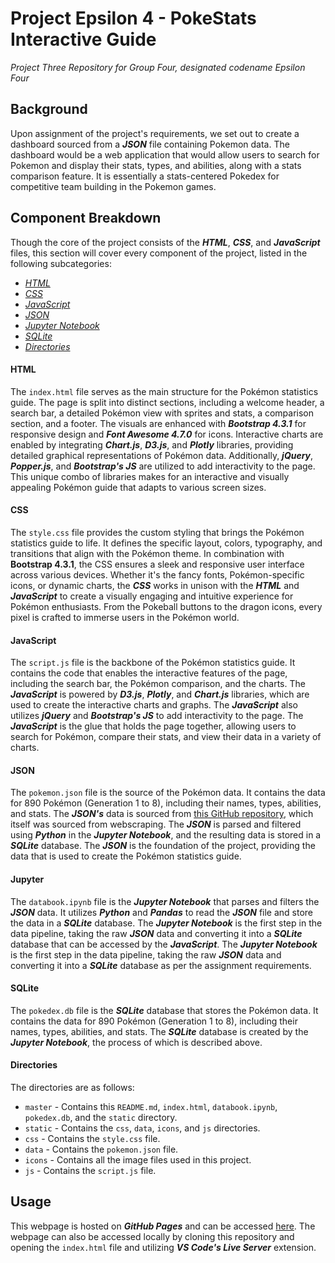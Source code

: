 # Project Epsilon 4 - PokeStats Interactive Guide
*Project Three Repository for Group Four, designated codename Epsilon Four*


## Background
Upon assignment of the project's requirements, we set out to create a dashboard sourced from a ***JSON*** file containing Pokemon data. The dashboard would be a web application that would allow users to search for Pokemon and display their stats, types, and abilities, along with a stats comparison feature. It is essentially a stats-centered Pokedex for competitive team building in the Pokemon games.

## Component Breakdown
Though the core of the project consists of the ***HTML***, ***CSS***, and ***JavaScript*** files, this section will cover every component of the project, listed in the following subcategories:
* *[HTML](#HTML)*
* *[CSS](#CSS)*
* *[JavaScript](#JavaScript)*
* *[JSON](#JSON)*
* *[Jupyter Notebook](#Jupyter)*
* *[SQLite](#SQLite)*
* *[Directories](#Directories)*

#### HTML
The `index.html` file serves as the main structure for the Pokémon statistics guide. The page is split into distinct sections, including a welcome header, a search bar, a detailed Pokémon view with sprites and stats, a comparison section, and a footer. The visuals are enhanced with ***Bootstrap 4.3.1*** for responsive design and ***Font Awesome 4.7.0*** for icons. Interactive charts are enabled by integrating ***Chart.js***, ***D3.js***, and ***Plotly*** libraries, providing detailed graphical representations of Pokémon data. Additionally, ***jQuery***, ***Popper.js***, and ***Bootstrap's JS*** are utilized to add interactivity to the page. This unique combo of libraries makes for an interactive and visually appealing Pokémon guide that adapts to various screen sizes.

#### CSS
The `style.css` file provides the custom styling that brings the Pokémon statistics guide to life. It defines the specific layout, colors, typography, and transitions that align with the Pokémon theme. In combination with **Bootstrap 4.3.1**, the CSS ensures a sleek and responsive user interface across various devices. Whether it's the fancy fonts, Pokémon-specific icons, or dynamic charts, the ***CSS*** works in unison with the ***HTML*** and ***JavaScript*** to create a visually engaging and intuitive experience for Pokémon enthusiasts. From the Pokeball buttons to the dragon icons, every pixel is crafted to immerse users in the Pokémon world.

#### JavaScript
The `script.js` file is the backbone of the Pokémon statistics guide. It contains the code that enables the interactive features of the page, including the search bar, the Pokémon comparison, and the charts. The ***JavaScript*** is powered by ***D3.js***, ***Plotly***, and ***Chart.js*** libraries, which are used to create the interactive charts and graphs. The ***JavaScript*** also utilizes ***jQuery*** and ***Bootstrap's JS*** to add interactivity to the page. The ***JavaScript*** is the glue that holds the page together, allowing users to search for Pokémon, compare their stats, and view their data in a variety of charts.

#### JSON
The `pokemon.json` file is the source of the Pokémon data. It contains the data for 890 Pokémon (Generation 1 to 8), including their names, types, abilities, and stats. The ***JSON's*** data is sourced from [this GitHub repository](https://github.com/DetainedDeveloper/Pokedex/tree/master), which itself was sourced from webscraping. The ***JSON*** is parsed and filtered using ***Python*** in the ***Jupyter Notebook***, and the resulting data is stored in a ***SQLite*** database. The ***JSON*** is the foundation of the project, providing the data that is used to create the Pokémon statistics guide.

#### Jupyter
The `databook.ipynb` file is the ***Jupyter Notebook*** that parses and filters the ***JSON*** data. It utilizes ***Python*** and ***Pandas*** to read the ***JSON*** file and store the data in a ***SQLite*** database. The ***Jupyter Notebook*** is the first step in the data pipeline, taking the raw ***JSON*** data and converting it into a ***SQLite*** database that can be accessed by the ***JavaScript***. The ***Jupyter Notebook*** is the first step in the data pipeline, taking the raw ***JSON*** data and converting it into a ***SQLite*** database as per the assignment requirements.

#### SQLite
The `pokedex.db` file is the ***SQLite*** database that stores the Pokémon data. It contains the data for 890 Pokémon (Generation 1 to 8), including their names, types, abilities, and stats. The ***SQLite*** database is created by the ***Jupyter Notebook***, the process of which is described above.

#### Directories
The directories are as follows:
* `master` - Contains this `README.md`, `index.html`, `databook.ipynb`, `pokedex.db`, and the `static` directory.
* `static` - Contains the `css`, `data`, `icons`, and `js` directories.
* `css` - Contains the `style.css` file.
* `data` - Contains the `pokemon.json` file.
* `icons` - Contains all the image files used in this project.
* `js` - Contains the `script.js` file.

## Usage
This webpage is hosted on ***GitHub Pages*** and can be accessed [here](https://LM95A1.github.io/Project-Epsilon-4). The webpage can also be accessed locally by cloning this repository and opening the `index.html` file and utilizing ***VS Code's Live Server*** extension.